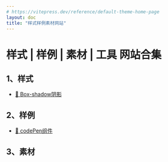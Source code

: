 ```yaml
---
# https://vitepress.dev/reference/default-theme-home-page
layout: doc
title: "样式样例素材网站"
---
```


# 样式 | 样例 | 素材 | 工具 网站合集

## 1、样式

- [🧥 Box-shadow阴影](https://getcssscan.com/css-box-shadow-examples)

## 2、样例

- [🏓 codePen组件](https://codepen.io/trending)

## 3、素材
